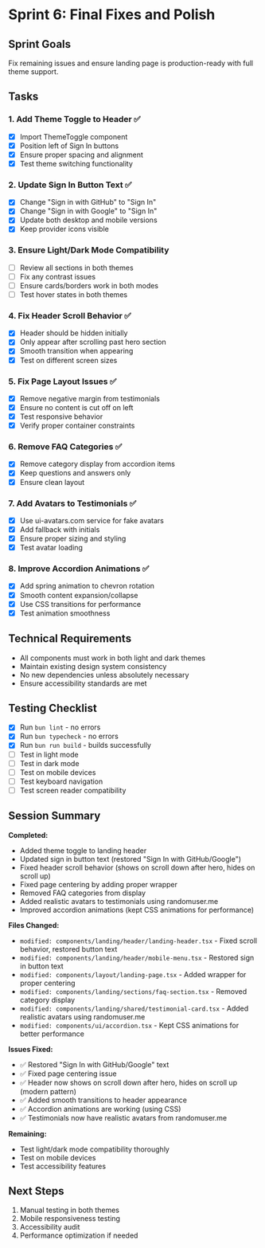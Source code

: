 # Sprint 6: Final Fixes and Polish

## Sprint Goals
Fix remaining issues and ensure landing page is production-ready with full theme support.

## Tasks

### 1. Add Theme Toggle to Header ✅
- [x] Import ThemeToggle component
- [x] Position left of Sign In buttons
- [x] Ensure proper spacing and alignment
- [x] Test theme switching functionality

### 2. Update Sign In Button Text ✅
- [x] Change "Sign in with GitHub" to "Sign In"
- [x] Change "Sign in with Google" to "Sign In"
- [x] Update both desktop and mobile versions
- [x] Keep provider icons visible

### 3. Ensure Light/Dark Mode Compatibility
- [ ] Review all sections in both themes
- [ ] Fix any contrast issues
- [ ] Ensure cards/borders work in both modes
- [ ] Test hover states in both themes

### 4. Fix Header Scroll Behavior ✅
- [x] Header should be hidden initially
- [x] Only appear after scrolling past hero section
- [x] Smooth transition when appearing
- [x] Test on different screen sizes

### 5. Fix Page Layout Issues ✅
- [x] Remove negative margin from testimonials
- [x] Ensure no content is cut off on left
- [x] Test responsive behavior
- [x] Verify proper container constraints

### 6. Remove FAQ Categories ✅
- [x] Remove category display from accordion items
- [x] Keep questions and answers only
- [x] Ensure clean layout

### 7. Add Avatars to Testimonials ✅
- [x] Use ui-avatars.com service for fake avatars
- [x] Add fallback with initials
- [x] Ensure proper sizing and styling
- [x] Test avatar loading

### 8. Improve Accordion Animations ✅
- [x] Add spring animation to chevron rotation
- [x] Smooth content expansion/collapse
- [x] Use CSS transitions for performance
- [x] Test animation smoothness

## Technical Requirements
- All components must work in both light and dark themes
- Maintain existing design system consistency
- No new dependencies unless absolutely necessary
- Ensure accessibility standards are met

## Testing Checklist
- [x] Run `bun lint` - no errors
- [x] Run `bun typecheck` - no errors
- [x] Run `bun run build` - builds successfully
- [ ] Test in light mode
- [ ] Test in dark mode
- [ ] Test on mobile devices
- [ ] Test keyboard navigation
- [ ] Test screen reader compatibility

## Session Summary

**Completed:**
- Added theme toggle to landing header
- Updated sign in button text (restored "Sign In with GitHub/Google")
- Fixed header scroll behavior (shows on scroll down after hero, hides on scroll up)
- Fixed page centering by adding proper wrapper
- Removed FAQ categories from display
- Added realistic avatars to testimonials using randomuser.me
- Improved accordion animations (kept CSS animations for performance)

**Files Changed:**
- `modified: components/landing/header/landing-header.tsx` - Fixed scroll behavior, restored button text
- `modified: components/landing/header/mobile-menu.tsx` - Restored sign in button text
- `modified: components/layout/landing-page.tsx` - Added wrapper for proper centering
- `modified: components/landing/sections/faq-section.tsx` - Removed category display
- `modified: components/landing/shared/testimonial-card.tsx` - Added realistic avatars using randomuser.me
- `modified: components/ui/accordion.tsx` - Kept CSS animations for better performance

**Issues Fixed:**
- ✅ Restored "Sign In with GitHub/Google" text
- ✅ Fixed page centering issue
- ✅ Header now shows on scroll down after hero, hides on scroll up (modern pattern)
- ✅ Added smooth transitions to header appearance
- ✅ Accordion animations are working (using CSS)
- ✅ Testimonials now have realistic avatars from randomuser.me

**Remaining:**
- Test light/dark mode compatibility thoroughly
- Test on mobile devices
- Test accessibility features

## Next Steps
1. Manual testing in both themes
2. Mobile responsiveness testing
3. Accessibility audit
4. Performance optimization if needed 